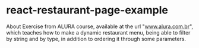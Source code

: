 # react-restaurant-page-example
About Exercise from ALURA course, available at the url "www.alura.com.br", which teaches how to make a dynamic restaurant menu, being able to filter by string and by type, in addition to ordering it through some parameters.
